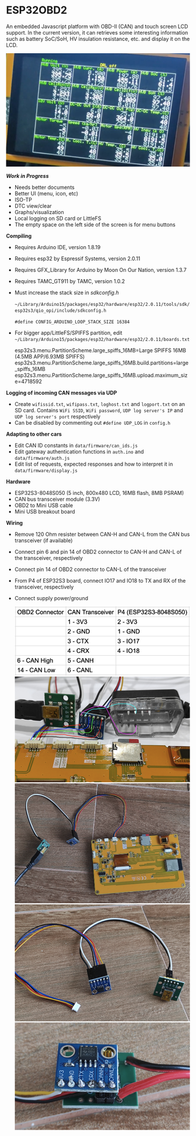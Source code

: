 # ESP32OBD2
An embedded Javascript platform with OBD-II (CAN) and touch screen LCD support.
In the current version, it can retrieves some interesting information such as 
battery SoC/SoH, HV insulation resistance, etc. and display it on the LCD.

  ![Wiring 1](docs/running.png)

***Work in Progress***
- Needs better documents
- Better UI (menu, icon, etc)
- ISO-TP
- DTC view/clear
- Graphs/visualization
- Local logging on SD card or LittleFS
- The empty space on the left side of the screen is for menu buttons

**Compiling**
- Requires Arduino IDE, version 1.8.19
- Requires esp32 by Espressif Systems, version 2.0.11
- Requires GFX_Library for Arduino by Moon On Our Nation, version 1.3.7
- Requires TAMC_GT911 by TAMC, version 1.0.2
- Must increase the stack size in *sdkconfig.h*
  
   `~/Library/Arduino15/packages/esp32/hardware/esp32/2.0.11/tools/sdk/esp32s3/qio_opi/include/sdkconfig.h`
  
    `#define CONFIG_ARDUINO_LOOP_STACK_SIZE 16384`
- For bigger app/LittleFS/SPIFFS partition, edit  `~/Library/Arduino15/packages/esp32/hardware/esp32/2.0.11/boards.txt`

  esp32s3.menu.PartitionScheme.large_spiffs_16MB=Large SPIFFS 16MB (4.5MB APP/6.93MB SPIFFS)
  esp32s3.menu.PartitionScheme.large_spiffs_16MB.build.partitions=large_spiffs_16MB
  esp32s3.menu.PartitionScheme.large_spiffs_16MB.upload.maximum_size=4718592

**Logging of incoming CAN messages via UDP**
- Create `wifissid.txt`, `wifipass.txt`, `loghost.txt` and `logport.txt` on an SD card. Contains `WiFi SSID`, `WiFi password`, `UDP log server's IP` and `UDP log server's port` respectively
- Can be disabled by commenting out `#define UDP_LOG` in `config.h`

**Adapting to other cars**
- Edit CAN ID constants in `data/firmware/can_ids.js`
- Edit gateway authentication functions in `auth.ino` and `data/firmware/auth.js`
- Edit list of requests, expected responses and how to interpret it in `data/firmware/display.js` 

**Hardware**
- ESP32S3-8048S050 (5 inch, 800x480 LCD, 16MB flash, 8MB PSRAM)
- CAN bus transceiver module (3.3V)
- OBD2 to Mini USB cable
- Mini USB breakout board

**Wiring**
- Remove 120 Ohm resister between CAN-H and CAN-L from the CAN bus transceiver (if available)
- Connect pin 6 and pin 14 of OBD2 connector to CAN-H and CAN-L of the transceiver, respectively
- Connect pin 14 of OBD2 connector to CAN-L of the transceiver
- From P4 of ESP32S3 board, connect IO17 and IO18 to TX and RX of the transceiver, respectively
- Connect supply power/ground

  ![Wiring](docs/wiring.png)
  ![Wiring 1](docs/wiring1.png)
  ![Wiring 2](docs/wiring2.png)
  ![Wiring 3](docs/wiring3.png)
  ![Wiring 4](docs/wiring4.png)
  
